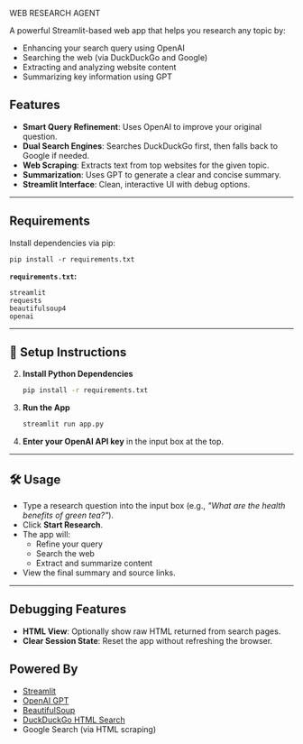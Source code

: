 WEB RESEARCH AGENT

A powerful Streamlit-based web app that helps you research any topic by:
- Enhancing your search query using OpenAI
- Searching the web (via DuckDuckGo and Google)
- Extracting and analyzing website content
- Summarizing key information using GPT

##  Features

- **Smart Query Refinement**: Uses OpenAI to improve your original question.
- **Dual Search Engines**: Searches DuckDuckGo first, then falls back to Google if needed.
- **Web Scraping**: Extracts text from top websites for the given topic.
- **Summarization**: Uses GPT to generate a clear and concise summary.
- **Streamlit Interface**: Clean, interactive UI with debug options.

---

##  Requirements

Install dependencies via pip:

```
pip install -r requirements.txt
```

**`requirements.txt`:**
```
streamlit
requests
beautifulsoup4
openai
```

---

## 🔧 Setup Instructions



2. **Install Python Dependencies**
   ```bash
   pip install -r requirements.txt
   ```

3. **Run the App**
   ```bash
   streamlit run app.py
   ```

4. **Enter your OpenAI API key** in the input box at the top.

---

## 🛠 Usage

- Type a research question into the input box (e.g., *"What are the health benefits of green tea?"*).
- Click **Start Research**.
- The app will:
  - Refine your query
  - Search the web
  - Extract and summarize content
- View the final summary and source links.

---

## Debugging Features

- **HTML View**: Optionally show raw HTML returned from search pages.
- **Clear Session State**: Reset the app without refreshing the browser.

## Powered By

- [Streamlit](https://streamlit.io/)
- [OpenAI GPT](https://openai.com/)
- [BeautifulSoup](https://www.crummy.com/software/BeautifulSoup/)
- [DuckDuckGo HTML Search](https://duckduckgo.com/html/)
- Google Search (via HTML scraping)
